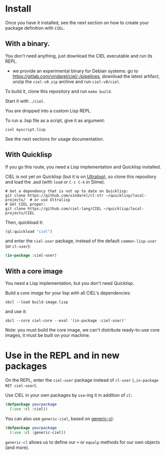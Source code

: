 
# Install

Once you have it installed, see the next section on how to create your package definition with `CIEL`.

## With a binary.

You don't need anything, just download the CIEL executable and run its REPL.

- we provide an experimental binary for Debian systems: go to
https://gitlab.com/vindarel/ciel/-/pipelines, download the latest
artifact, unzip the `ciel-v0.zip` archive and run `ciel-v0/ciel`.

To build it, clone this repository and run `make build`.

Start it with `./ciel`.

You are dropped into a custom Lisp REPL.

To run a .lisp file as a script, give it as argument:

    ciel myscript.lisp

See the next sections for usage documentation.


## With Quicklisp

If you go this route, you need a Lisp implementation and Quicklisp installed.

CIEL is not yet on Quicklisp (but it is on [Ultralisp](https://ultralisp.org)), so clone this repository and load the .asd (with `load` or `C-c C-k` in Slime).

``` example
# Get a dependency that is not up to date on Quicklisp:
git clone https://github.com/vindarel/cl-str ~/quicklisp/local-projects/  # or use Ultralisp
# Get CIEL proper:
git clone https://github.com/ciel-lang/CIEL ~/quicklisp/local-projects/CIEL
```

Then, quickload it:

``` commonlisp
(ql:quickload "ciel")
```

and enter the `ciel-user` package, instead of the default `common-lisp-user` (or `cl-user`):

``` commonlisp
(in-package :ciel-user)
```

## With a core image

You need a Lisp implementation, but you don't need Quicklisp.

Build a *core image* for your lisp with all CIEL's dependencies:

``` example
sbcl --load build-image.lisp
```

and use it:

``` example
sbcl --core ciel-core --eval '(in-package :ciel-user)'
```

Note: you must build the core image, we can't distribute ready-to-use core images, it must be built on your machine.


# Use in the REPL and in new packages

On the REPL, enter the `ciel-user` package instead of `cl-user` (`,in-package RET ciel-user`).

Use CIEL in your own packages by `use`-ing it in addition of `cl`:

~~~lisp
(defpackage yourpackage
  (:use :cl :ciel))
~~~

You can also use `generic-ciel`, based on [generic-cl](https://github.com/alex-gutev/generic-cl/):

~~~lisp
(defpackage yourpackage
  (:use :cl :generic-ciel))
~~~

`generic-cl` allows us to define our `+` or `equalp` methods for our
own objects (and more).
